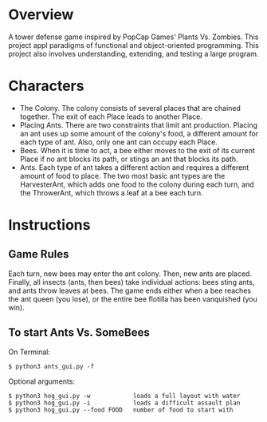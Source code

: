 # Overview
A tower defense game inspired by PopCap Games' Plants Vs. Zombies. This project appl paradigms of functional and object-oriented programming. This project also involves understanding, extending, and testing a large program.

# Characters

* The Colony. The colony consists of several places that are chained together. The exit of each Place leads to another Place.
* Placing Ants. There are two constraints that limit ant production. Placing an ant uses up some amount of the colony's food, a different amount for each type of ant. Also, only one ant can occupy each Place.
* Bees. When it is time to act, a bee either moves to the exit of its current Place if no ant blocks its path, or stings an ant that blocks its path.
* Ants. Each type of ant takes a different action and requires a different amount of food to place. The two most basic ant types are the HarvesterAnt, which adds one food to the colony during each turn, and the ThrowerAnt, which throws a leaf at a bee each turn.

# Instructions

## Game Rules

Each turn, new bees may enter the ant colony. Then, new ants are placed. Finally, all insects (ants, then bees) take individual actions: bees sting ants, and ants throw leaves at bees. The game ends either when a bee reaches the ant queen (you lose), or the entire bee flotilla has been vanquished (you win).

## To start Ants Vs. SomeBees
On Terminal:
```
$ python3 ants_gui.py -f
```

Optional arguments:
```
$ python3 hog_gui.py -w            loads a full layout with water
$ python3 hog_gui.py -i            loads a difficult assault plan
$ python3 hog_gui.py --food FOOD   number of food to start with
```